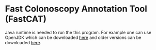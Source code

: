 # Fast Colonoscopy Annotation Tool (FastCAT)

Java runtime is needed to run the this program.
For example one can use OpenJDK which can be downloaded [here](https://jdk.java.net) and older versions can be downloaded [here](https://jdk.java.net/archive).
